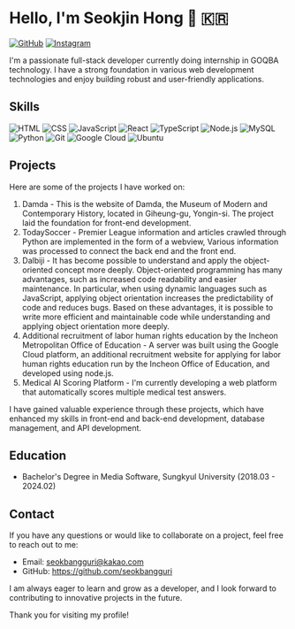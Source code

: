 # Hello, I'm Seokjin Hong 👋 🇰🇷

[![GitHub](https://img.shields.io/badge/-GitHub-black?logo=github)](https://github.com/seokbangguri)
[![Instagram](https://img.shields.io/badge/-Instagram-c13584?logo=instagram&logoColor=white)](https://www.instagram.com/seokbangguri)

I'm a passionate full-stack developer currently doing internship in GOQBA technology. I have a strong foundation in various web development technologies and enjoy building robust and user-friendly applications.

## Skills

![HTML](https://img.shields.io/badge/-HTML-orange?logo=html5&logoColor=black&style=for-the-badge)
![CSS](https://img.shields.io/badge/-CSS-blue?logo=css3&logoColor=black&style=for-the-badge)
![JavaScript](https://img.shields.io/badge/-JavaScript-yellow?logo=javascript&logoColor=black&style=for-the-badge)
![React](https://img.shields.io/badge/-React-61DAFB?logo=react&logoColor=black&style=for-the-badge)
![TypeScript](https://img.shields.io/badge/-TypeScript-blue?logo=typescript&logoColor=black&style=for-the-badge)
![Node.js](https://img.shields.io/badge/-Node.js-green?logo=node.js&logoColor=black&style=for-the-badge)
![MySQL](https://img.shields.io/badge/-MySQL-blue?logo=mysql&logoColor=black&style=for-the-badge)
![Python](https://img.shields.io/badge/-Python-3776AB?logo=python&logoColor=black&style=for-the-badge)
![Git](https://img.shields.io/badge/-Git-F05032?logo=git&logoColor=black&style=for-the-badge)
![Google Cloud](https://img.shields.io/badge/-Google%20Cloud-4285F4?logo=google-cloud&logoColor=black&style=for-the-badge)
![Ubuntu](https://img.shields.io/badge/-Ubuntu-E95420?logo=ubuntu&logoColor=black&style=for-the-badge)



## Projects

Here are some of the projects I have worked on:

1. Damda - This is the website of Damda, the Museum of Modern and Contemporary History, located in Giheung-gu, Yongin-si. The project laid the foundation for front-end development.
2. TodaySoccer - Premier League information and articles crawled through Python are implemented in the form of a webview,
Various information was processed to connect the back end and the front end.
3. Dalbiji - It has become possible to understand and apply the object-oriented concept more deeply. 
Object-oriented programming has many advantages, such as increased code readability and easier maintenance. In particular, when using dynamic languages such as JavaScript, applying object orientation increases the predictability of code and reduces bugs. Based on these advantages, it is possible to write more efficient and maintainable code while understanding and applying object orientation more deeply.
4. Additional recruitment of labor human rights education by the Incheon Metropolitan Office of Education - A server was built using the Google Cloud platform, an additional recruitment website for applying for labor human rights education run by the Incheon Office of Education, and developed using node.js.
5. Medical AI Scoring Platform - I'm currently developing a web platform that automatically scores multiple medical test answers.

I have gained valuable experience through these projects, which have enhanced my skills in front-end and back-end development, database management, and API development.

## Education

- Bachelor's Degree in Media Software, Sungkyul University (2018.03 - 2024.02)

## Contact

If you have any questions or would like to collaborate on a project, feel free to reach out to me:

- Email: seokbangguri@kakao.com
- GitHub: https://github.com/seokbangguri

I am always eager to learn and grow as a developer, and I look forward to contributing to innovative projects in the future.

Thank you for visiting my profile!
